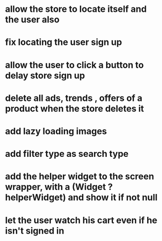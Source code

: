 # allow the store to locate itself and the user also

# fix locating the user sign up

# allow the user to click a button to delay store sign up

# delete all ads, trends , offers of a product when the store deletes it

# add lazy loading images

# add filter type as search type

# add the helper widget to the screen wrapper, with a (Widget ?helperWidget) and show it if not null

# let the user watch his cart even if he isn't signed in
